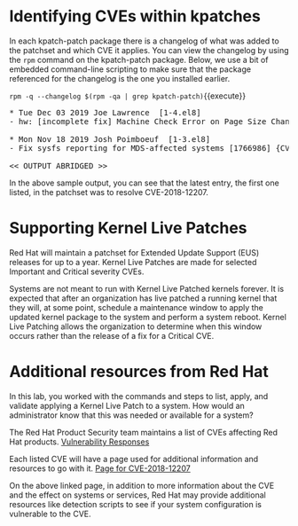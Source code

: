 # Identifying CVEs within kpatches

In each kpatch-patch package there is a changelog of what was added to the
patchset and which CVE it applies.  You can view the changelog by using the
`rpm` command on the kpatch-patch package.  Below, we use a bit of embedded
command-line scripting to make sure that the package referenced for the
changelog is the one you installed earlier.

`rpm -q --changelog $(rpm -qa | grep kpatch-patch)`{{execute}}

<pre class="file">
* Tue Dec 03 2019 Joe Lawrence <joe.lawrence@redhat.com> [1-4.el8]
- hw: [incomplete fix] Machine Check Error on Page Size Change (IFU) [1779250] {CVE-2018-12207}

* Mon Nov 18 2019 Josh Poimboeuf <jpoimboe@redhat.com> [1-3.el8]
- Fix sysfs reporting for MDS-affected systems [1766986] {CVE-2019-11135}

<< OUTPUT ABRIDGED >>
</pre>

In the above sample output, you can see that the latest entry, the first one
listed, in the patchset was to resolve CVE-2018-12207.

# Supporting Kernel Live Patches

Red Hat will maintain a patchset for Extended Update Support (EUS) releases
for up to a year.  Kernel Live Patches are made for selected Important and
Critical severity CVEs.

Systems are not meant to run with Kernel Live Patched kernels forever.  It is 
expected that after an organization has live patched a running kernel that 
they will, at some point, schedule a maintenance window to apply the updated 
kernel package to the system and perform a system reboot.  Kernel Live 
Patching allows the organization to determine when this window occurs rather 
than the release of a fix for a Critical CVE.

# Additional resources from Red Hat

In this lab, you worked with the commands and steps to list, apply, and
validate applying a Kernel Live Patch to a system.  How would an administrator
know that this was needed or available for a system?

The Red Hat Product Security team maintains a list of CVEs affecting Red Hat
products.  [Vulnerability Responses](https://access.redhat.com/security/vulnerabilities)

Each listed CVE will have a page used for additional information and resources
to go with it.  [Page for CVE-2018-12207](https://access.redhat.com/security/cve/cve-2019-19339)

On the above linked page, in addition to more information about the CVE and
the effect on systems or services, Red Hat may provide additional resources
like detection scripts to see if your system configuration is vulnerable to
the CVE.
